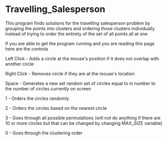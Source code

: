 # Travelling_Salesperson

This program finds solutions for the travelling salesperson problem by grouping the points into clusters and ordering those clusters individually
instead of trying to order the entirety of the set of all points all at one

If you are able to get the program running and you are reading this page here are the controls

Left Click - Adds a circle at the mouse's position if it does not overlap with another circle

Right Click - Removes circle if they are at the mouse's location

Space - Generates a new set random set of circles equal to in number to the number of circles currently on screen

1 - Orders the circles randomly 

2 - Orders the circles based on the nearest circle

3 - Goes through all possible permutations (will not do anything if there are 10 or more circles but that can be changed by changing MAX_SIZE variable)

0 - Goes through the clustering order

